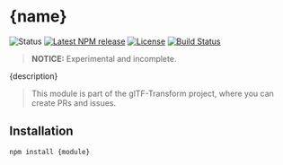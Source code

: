 # {name}

<!-- This file is automatically generated. Please don't edit it directly:
if you find an error, edit the source file (likely index.js), and re-run
./scripts/generate-readmes in the turf project. -->

![Status](https://img.shields.io/badge/status-experimental-orange.svg)
[![Latest NPM release](https://img.shields.io/npm/v/{module}.svg)](https://www.npmjs.com/package/{module})
[![License](https://img.shields.io/npm/l/{module}.svg)](https://github.com/donmccurdy/{module}/blob/master/LICENSE)
[![Build Status](https://travis-ci.com/donmccurdy/{module}.svg?branch=master)](https://travis-ci.com/donmccurdy/{module})

> **NOTICE:** Experimental and incomplete.

{description}

> This module is part of the glTF-Transform project, where you can create PRs and
issues.

## Installation

```
npm install {module}
```
